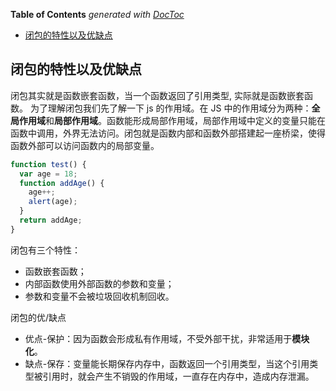 <!-- START doctoc generated TOC please keep comment here to allow auto update -->
<!-- DON'T EDIT THIS SECTION, INSTEAD RE-RUN doctoc TO UPDATE -->

**Table of Contents** _generated with [DocToc](https://github.com/thlorenz/doctoc)_

- [闭包的特性以及优缺点](#闭包的特性以及优缺点)

<!-- END doctoc generated TOC please keep comment here to allow auto update -->

## 闭包的特性以及优缺点

闭包其实就是函数嵌套函数，当一个函数返回了引用类型, 实际就是函数嵌套函数。
为了理解闭包我们先了解一下 js 的作用域。在 JS 中的作用域分为两种：**全局作用域**和**局部作用域**。函数能形成局部作用域，局部作用域中定义的变量只能在函数中调用，外界无法访问。闭包就是函数内部和函数外部搭建起一座桥梁，使得函数外部可以访问函数内的局部变量。

```js
function test() {
  var age = 18;
  function addAge() {
    age++;
    alert(age);
  }
  return addAge;
}
```

闭包有三个特性：

- 函数嵌套函数；
- 内部函数使用外部函数的参数和变量；
- 参数和变量不会被垃圾回收机制回收。

闭包的优/缺点

- 优点-保护：因为函数会形成私有作用域，不受外部干扰，非常适用于**模块化**。
- 缺点-保存：变量能长期保存内存中，函数返回一个引用类型，当这个引用类型被引用时，就会产生不销毁的作用域，一直存在内存中，造成内存泄漏。

